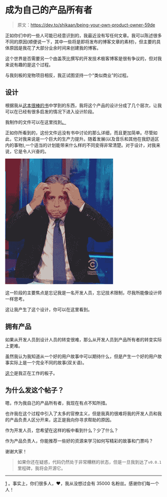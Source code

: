 # 成为自己的产品所有者

> 原文：<https://dev.to/shikaan/being-your-own-product-owner-59de>

正如你们中的一些人可能已经意识到的，我最近没有写任何文章。我可以陈述很多不同的原因(顺便说一下，其中一些将是即将发布的博客文章的素材)，但主要的具体原因是我花了大部分业余时间来创建我的博客。

这个世界是否需要另一个由盖茨比撰写的开发技术极客博客是很有争议的，但对我来说有趣的是这个过程。

与我刻板的宠物项目相反，我正试图坚持一个“类似商业”的过程。

## 设计

根据我从[这本很棒的书](https://www.amazon.com/Elements-User-Experience-User-Centered-Design/dp/0321683684)中学到的东西，我将这个产品的设计分成了几个层次，让我可以在已经有很多启发的情况下进入设计阶段。

我制作的文件可以在这里找到[。](https://hackmd.io/s/SJJDvFfvE)

正如你所看到的，这份文件远没有书中讨论的那么详细，而且更加简单。尽管如此，它对我来说是一个巨大的生产力提升。随着发展(以及音乐和其他在我舒适区内的事物),一个适当的计划能带来什么样的不同变得非常清楚。对于设计，对我来说，它是令人兴奋的。

[![Mindblown GIF](img/8133f148263e55ba31bc43ce69dbd209.png)](https://i.giphy.com/media/5aLrlDiJPMPFS/giphy.gif)

这一阶段的主要焦点是忘记我是一名开发人员，忘记技术限制，尽我所能像设计师一样思考。

这让我产生了这个设计，你可以在这里看到。

## 拥有产品

如果从开发人员到设计人员的转变很难，那么从开发人员到产品所有者的转变实际上更难。

虽然我认为我知道从一个好的用户故事中可以期待什么，但是产生一个好的用户故事实际上是一个完全不同的故事(双关语)。

[这个](https://trello.com/b/1uRW5ouh/coffee-driven-developer)是我正在工作的板子。

## 为什么发这个帖子？

嗯，作为我自己的产品所有者，我现在有点不知所措。

也许我在这个过程中引入了太多的官僚主义，但是我真的很难将我的开发人员和我的产品负责人区分开来，这正是我向你寻求帮助的原因。

作为开发人员，您希望在这样的板中看到什么？少了什么？

作为产品负责人，你能推荐一些好的资源来学习如何写精彩的故事和门票吗？

谢谢大家！

> 如果你还在疑惑，代码仍然处于非常糟糕的状态，但是一旦我到达了`v0.0.1`里程碑，我将会开源它。

* * *

[1](#note1ref) 。事实上，你们很多人，❤，我从没想过会有 35000 名粉丝。感谢你们每一个人！